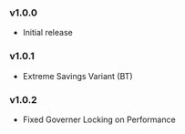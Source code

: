 ### v1.0.0
* Initial release
### v1.0.1
* Extreme Savings Variant (BT)
### v1.0.2
* Fixed Governer Locking on Performance